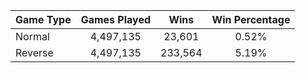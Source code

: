 | Game Type | Games Played | Wins | Win Percentage |
| --------- |:------------:|:----:|:--------------:|
| Normal  | 4,497,135 | 23,601 | 0.52% |
| Reverse  | 4,497,135 | 233,564 | 5.19% |

